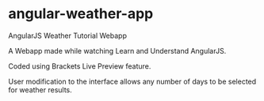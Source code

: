 # angular-weather-app
AngularJS Weather Tutorial Webapp

A Webapp made while watching Learn and Understand AngularJS.  

Coded using Brackets Live Preview feature.

User modification to the interface allows any number of days to be selected for weather results.
